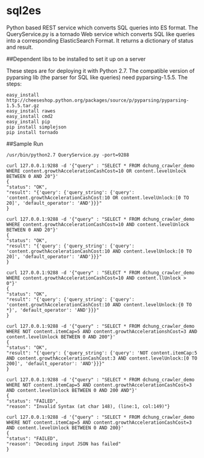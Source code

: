 sql2es
======

Python based REST service which converts SQL queries into ES format.
The QueryService.py is a tornado Web service which converts SQL like queries into a corresponding ElasticSearch Format. It returns a dictionary of status and result.

##Dependent libs to be installed to set it up on a server

These steps are for deploying it with Python 2.7. 
The compatible version of pyparsing lib (the parser for SQL like queries) need pyparsing-1.5.5.
The steps:

    easy_install http://cheeseshop.python.org/packages/source/p/pyparsing/pyparsing-1.5.5.tar.gz
    easy_install rawes
    easy_install cmd2
    easy_install pip
    pip install simplejson
    pip install tornado


##Sample Run

    /usr/bin/python2.7 QueryService.py -port=9288

    curl 127.0.0.1:9288 -d '{"query" : "SELECT * FROM dchung_crawler_demo WHERE content.growthAccelerationCashCost=10 OR content.levelUnlock BETWEEN 0 AND 20"}'
    {
    "status": "OK", 
    "result": "{'query': {'query_string': {'query': 'content.growthAccelerationCashCost:10 OR content.levelUnlock:[0 TO 20]', 'default_operator': 'AND'}}}"
    }

    curl 127.0.0.1:9288 -d '{"query" : "SELECT * FROM dchung_crawler_demo WHERE content.growthAccelerationCashCost=10 AND content.levelUnlock BETWEEN 0 AND 20"}'
    {
    "status": "OK", 
    "result": "{'query': {'query_string': {'query': 'content.growthAccelerationCashCost:10 AND content.levelUnlock:[0 TO 20]', 'default_operator': 'AND'}}}"
    }

    curl 127.0.0.1:9288 -d '{"query" : "SELECT * FROM dchung_crawler_demo WHERE content.growthAccelerationCashCost=10 AND content.llUnlock > 0"}'
    {
    "status": "OK", 
    "result": "{'query': {'query_string': {'query': 'content.growthAccelerationCashCost:10 AND content.levelUnlock:{0 TO *}', 'default_operator': 'AND'}}}"
    }

    curl 127.0.0.1:9288 -d '{"query" : "SELECT * FROM dchung_crawler_demo WHERE NOT content.itemCap=5 AND content.growthAccelerationshCost=3 AND content.levelUnlock BETWEEN 0 AND 200"}'
    {
    "status": "OK", 
    "result": "{'query': {'query_string': {'query': 'NOT content.itemCap:5 AND content.growthAccelerationCashCost:3 AND content.levelUnlock:[0 TO 200]', 'default_operator': 'AND'}}}"
    }

    curl 127.0.0.1:9288 -d '{"query" : "SELECT * FROM dchung_crawler_demo WHERE NOT content.itemCap=5 AND content.growthAccelerationCashCost=3 AND content.levelUnlock BETWEEN 0 AND 200 AND"}'
    {
    "status": "FAILED", 
    "reason": "Invalid Syntax (at char 148), (line:1, col:149)"}

    curl 127.0.0.1:9288 -d '{"query" : "SELECT * FROM dchung_crawler_demo WHERE NOT content.itemCap=5 AND content.growthAccelerationCashCost=3 AND content.levelUnlock BETWEEN 0 AND 200}'
    {
    "status": "FAILED", 
    "reason": "Decoding input JSON has failed"
    }